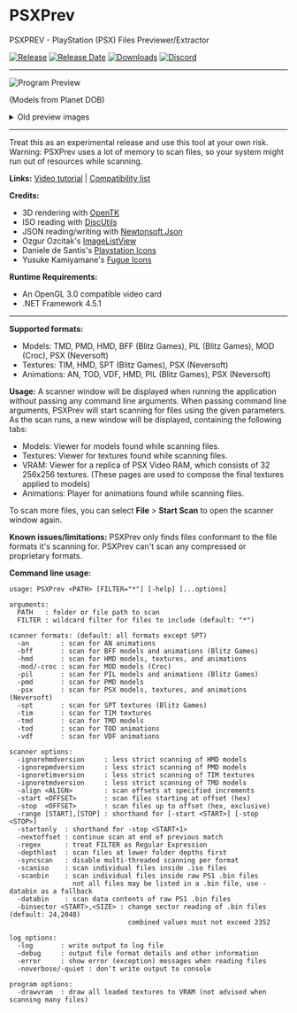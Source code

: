# PSXPrev

PSXPREV - PlayStation (PSX) Files Previewer/Extractor

[![Release](https://img.shields.io/github/v/release/rickomax/psxprev
)](https://github.com/rickomax/psxprev/releases/latest)
[![Release Date](https://img.shields.io/github/release-date-pre/rickomax/psxprev)](https://github.com/rickomax/psxprev/releases/latest)
[![Downloads](https://img.shields.io/github/downloads/rickomax/psxprev/total
)](https://github.com/rickomax/psxprev/releases)
[![Discord](https://img.shields.io/discord/1126965151011184660.svg?style=flat&logo=discord&label=Discord&colorB=7389DC&link=https://discord.gg/Haan9wVdKB)](https://discord.gg/Haan9wVdKB)

---

![Program Preview][Preview Planet DOB DOB]

(Models from Planet DOB)

<details><summary>Old preview images</summary>

---
##### Alpha 0.9.8.4: Models from Planet DOB
![Program Preview][Preview Planet DOB cast]

---
##### Alpha 0.9.7.1: Models from PsyQ demo files
![Program Preview][Preview Space Shuttle]

</details>

<!-- Preview image markdown reference links -->
[Preview Space Shuttle]: <https://github.com/rickomax/psxprev/assets/9752430/20a11609-d75f-49ce-ad6c-84d458802082>
[Preview Planet DOB cast]: <https://github.com/rickomax/psxprev/assets/12863984/3070bf42-33f1-42b1-b09f-48386390f397>
[Preview Planet DOB DOB]: <https://github.com/rickomax/psxprev/assets/9752430/ba2da3bd-cfca-441b-9bcd-dc695a645530>

---

Treat this as an experimental release and use this tool at your own risk. Warning: PSXPrev uses a lot of memory to scan files, so your system might run out of resources while scanning.

**Links:** [Video tutorial](https://www.youtube.com/watch?v=hPDa8l3ZE6U) \| [Compatibility list](https://docs.google.com/spreadsheets/d/155pUzwl7CC14ssT0PJkaEA53CS1ijpOV04VitQCVBC4)

**Credits:**
- 3D rendering with [OpenTK](https://github.com/opentk/opentk)
- ISO reading with [DiscUtils](https://github.com/DiscUtils/DiscUtils)
- JSON reading/writing with [Newtonsoft.Json](https://www.newtonsoft.com/json)
- Ozgur Ozcitak's [ImageListView](https://github.com/oozcitak/imagelistview)
- Daniele de Santis's [Playstation Icons](https://www.behance.net/gallery/26021809/Playstation-icons-%28free-download%29)
- Yusuke Kamiyamane's [Fugue Icons](https://p.yusukekamiyamane.com)

<!-- Daniele de Santis's personal site: <http://www.danieledesantis.net/> -->

**Runtime Requirements:**
- An OpenGL 3.0 compatible video card
- .NET Framework 4.5.1

---

**Supported formats:**
- Models: TMD, PMD, HMD, BFF (Blitz Games), PIL (Blitz Games), MOD (Croc), PSX (Neversoft)
- Textures: TIM, HMD, SPT (Blitz Games), PSX (Neversoft)
- Animations: AN, TOD, VDF, HMD, PIL (Blitz Games), PSX (Neversoft)

**Usage:**
A scanner window will be displayed when running the application without passing any command line arguments.
When passing command line arguments, PSXPrev will start scanning for files using the given parameters.
As the scan runs, a new window will be displayed, containing the following tabs:
- Models: Viewer for models found while scanning files.
- Textures: Viewer for textures found while scanning files.
- VRAM: Viewer for a replica of PSX Video RAM, which consists of 32 256x256 textures. (These pages are used to compose the final textures applied to models)
- Animations: Player for animations found while scanning files.

To scan more files, you can select **File** &gt; **Start Scan** to open the scanner window again.

**Known issues/limitations:**
PSXPrev only finds files conformant to the file formats it's scanning for. PSXPrev can't scan any compressed or proprietary formats.

**Command line usage:**
```
usage: PSXPrev <PATH> [FILTER="*"] [-help] [...options]

arguments:
  PATH   : folder or file path to scan
  FILTER : wildcard filter for files to include (default: "*")

scanner formats: (default: all formats except SPT)
  -an        : scan for AN animations
  -bff       : scan for BFF models and animations (Blitz Games)
  -hmd       : scan for HMD models, textures, and animations
  -mod/-croc : scan for MOD models (Croc)
  -pil       : scan for PIL models and animations (Blitz Games)
  -pmd       : scan for PMD models
  -psx       : scan for PSX models, textures, and animations (Neversoft)
  -spt       : scan for SPT textures (Blitz Games)
  -tim       : scan for TIM textures
  -tmd       : scan for TMD models
  -tod       : scan for TOD animations
  -vdf       : scan for VDF animations

scanner options:
  -ignorehmdversion     : less strict scanning of HMD models
  -ignorepmdversion     : less strict scanning of PMD models
  -ignoretimversion     : less strict scanning of TIM textures
  -ignoretmdversion     : less strict scanning of TMD models
  -align <ALIGN>        : scan offsets at specified increments
  -start <OFFSET>       : scan files starting at offset (hex)
  -stop  <OFFSET>       : scan files up to offset (hex, exclusive)
  -range [START],[STOP] : shorthand for [-start <START>] [-stop <STOP>]
  -startonly  : shorthand for -stop <START+1>
  -nextoffset : continue scan at end of previous match
  -regex      : treat FILTER as Regular Expression
  -depthlast  : scan files at lower folder depths first
  -syncscan   : disable multi-threaded scanning per format
  -scaniso    : scan individual files inside .iso files
  -scanbin    : scan individual files inside raw PS1 .bin files
                not all files may be listed in a .bin file, use -databin as a fallback
  -databin    : scan data contents of raw PS1 .bin files
  -binsector <START>,<SIZE> : change sector reading of .bin files (default: 24,2048)
                              combined values must not exceed 2352

log options:
  -log       : write output to log file
  -debug     : output file format details and other information
  -error     : show error (exception) messages when reading files
  -noverbose/-quiet : don't write output to console

program options:
  -drawvram  : draw all loaded textures to VRAM (not advised when scanning many files)
```
